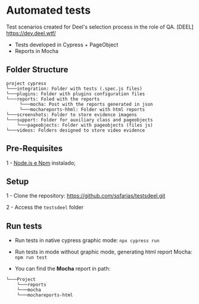 # Automated tests
Test scenarios created for Deel's selection process in the role of QA. [DEEL] https://dev.deel.wtf/

- Tests developed in Cypress + PageObject
- Reports in Mocha

## Folder Structure

```
project cypress
└───integration: Folder with tests (.spec.js files)
└───plugins: Folder with plugins configuration files
└───reports: Foled with the reports
     └───mocha: Post with the reports generated in json
     └───mochareports-hhml: Folder with html reports
└───screenshots: Folder to store evidence imagens
└───support: Folder for auxiliary class and pageobjects
    └───pageobjects: Folder with pageobjects (files js)
└───videos: Folders designed to store video evidence

```


## Pre-Requisites

1 - [Node.js e Npm](https://www.npmjs.com/get-npm) instalado;

## Setup 

1 - Clone the repository: https://github.com/ssfarias/testsdeel.git

2 - Access the `testsdeel` folder

## Run tests

- Run tests in native cypress graphic mode: `npx cypress run`

- Run tests in mode without graphic mode, generating html report Mocha: `npm run test`

- You can find the **Mocha** report in path:

```
└───Project
    └───reports
    └───mocha
    └───mochareports-html
 ```